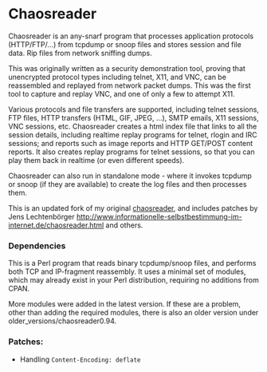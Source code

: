 Chaosreader
===========

Chaosreader is an any-snarf program that processes application protocols (HTTP/FTP/...) from tcpdump or snoop files and stores session and file data. Rip files from network sniffing dumps.

This was originally written as a security demonstration tool, proving that unencrypted protocol types including telnet, X11, and VNC, can be reassembled and replayed from network packet dumps. This was the first tool to capture and replay VNC, and one of only a few to attempt X11.

Various protocols and file transfers are supported, including telnet sessions, FTP files, HTTP transfers (HTML, GIF, JPEG, ...), SMTP emails, X11 sessions, VNC sessions, etc. Chaosreader creates a html index file that links to all the session details, including realtime replay programs for telnet, rlogin and IRC sessions; and reports such as image reports and HTTP GET/POST content reports.  It also creates replay programs for telnet sessions, so that you can play them back in realtime (or even different speeds).

Chaosreader can also run in standalone mode - where it invokes tcpdump or snoop (if they are available) to create the log files and then processes them.

This is an updated fork of my original [chaosreader](http://www.brendangregg.com/chaosreader.html), and includes patches by Jens Lechtenbörger http://www.informationelle-selbstbestimmung-im-internet.de/chaosreader.html and others.

### Dependencies

This is a Perl program that reads binary tcpdump/snoop files, and performs both TCP and IP-fragment reassembly. It uses a minimal set of modules, which may already exist in your Perl distribution, requiring no additions from CPAN.

More modules were added in the latest version. If these are a problem, other than adding the required modules, there is also an older version under older_versions/chaosreader0.94.

### Patches:

* Handling `Content-Encoding: deflate`
